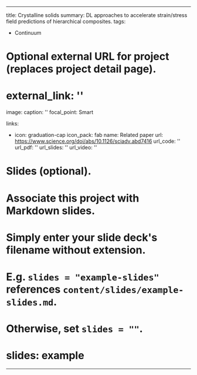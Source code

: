 
---
title: Crystalline solids 
summary: DL approaches to accelerate strain/stress field predictions of hierarchical composites. 
tags:
  - Continuum


# Optional external URL for project (replaces project detail page).
# external_link: ''

image:
  caption: ''
  focal_point: Smart

links:
  - icon: graduation-cap
    icon_pack: fab
    name: Related paper
    url: https://www.science.org/doi/abs/10.1126/sciadv.abd7416
url_code: ''
url_pdf: ''
url_slides: ''
url_video: ''

# Slides (optional).
#   Associate this project with Markdown slides.
#   Simply enter your slide deck's filename without extension.
#   E.g. `slides = "example-slides"` references `content/slides/example-slides.md`.
#   Otherwise, set `slides = ""`.
#   slides: example
---

